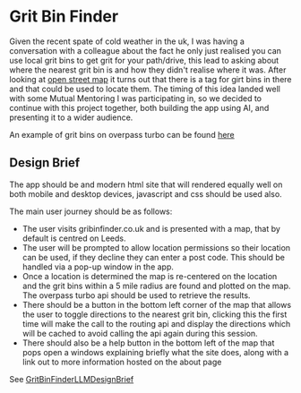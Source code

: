 # Grit Bin Finder

Given the recent spate of cold weather in the uk, I was having a conversation with a colleague about the fact he only just realised you can use local grit bins to get grit for your path/drive, this lead to asking about where the nearest grit bin is and how they didn't realise where it was.  After looking at [open street map](https://wiki.openstreetmap.org/wiki/Tag:amenity%3Dgrit_bin) it turns out that there is a tag for girt bins in there and that could be used to locate them.  The timing of this idea landed well with some Mutual Mentoring I was participating in, so we decided to continue with this project together, both building the app using AI, and presenting it to a wider audience.

An example of grit bins on overpass turbo can be found [here](https://overpass-turbo.eu/s/1Yon)

## Design Brief
The app should be and modern html site that will rendered equally well on both mobile and desktop devices, javascript and css should be used also.

The main user journey should be as follows:
- The user visits gribinfinder.co.uk and is presented with a map, that by default is centred on Leeds.
- The user will be prompted to allow location permissions so their location can be used, if they decline they can enter a post code.  This should be handled via a pop-up window in the app.
- Once a location is determined the map is re-centered on the location and the grit bins within a 5 mile radius are found and plotted on the map.  The overpass turbo api should be used to retrieve the results.
- There should be a button in the bottom left corner of the map that allows the user to toggle directions to the nearest grit bin, clicking this the first time will make the call to the routing api and display the directions which will be cached to avoid calling the api again during this session.
- There should also be a help button in the bottom left of the map that pops open a windows explaining briefly what the site does, along with a link out to more information hosted on the about page

See [GritBinFinderLLMDesignBrief](doc/GritBinFinderLLMDesignBrief.md)